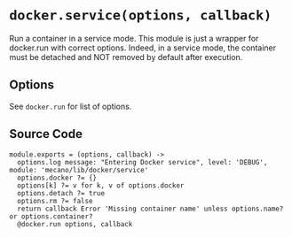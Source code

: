 
# `docker.service(options, callback)`

Run a container in a service mode. This module is just a wrapper for docker.run
with correct options.
Indeed, in a service mode, the container must be detached and NOT removed by default
after execution. 

## Options

See `docker.run` for list of options.

## Source Code

    module.exports = (options, callback) ->
      options.log message: "Entering Docker service", level: 'DEBUG', module: 'mecano/lib/docker/service'
      options.docker ?= {}
      options[k] ?= v for k, v of options.docker
      options.detach ?= true
      options.rm ?= false
      return callback Error 'Missing container name' unless options.name? or options.container?
      @docker.run options, callback
